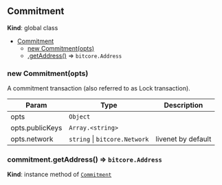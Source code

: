 <a name="Commitment"></a>

## Commitment
**Kind**: global class  

* [Commitment](#Commitment)
    * [new Commitment(opts)](#new_Commitment_new)
    * [.getAddress()](#Commitment+getAddress) ⇒ <code>bitcore.Address</code>

<a name="new_Commitment_new"></a>

### new Commitment(opts)
A commitment transaction (also referred to as Lock transaction).


| Param | Type | Description |
| --- | --- | --- |
| opts | <code>Object</code> |  |
| opts.publicKeys | <code>Array.&lt;string&gt;</code> |  |
| opts.network | <code>string</code> &#124; <code>bitcore.Network</code> | livenet by default |

<a name="Commitment+getAddress"></a>

### commitment.getAddress() ⇒ <code>bitcore.Address</code>
**Kind**: instance method of <code>[Commitment](#Commitment)</code>  
